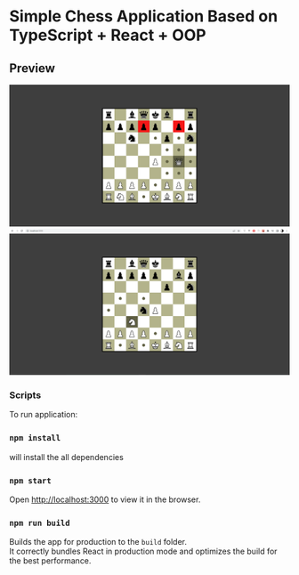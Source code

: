 # Simple Chess Application Based on TypeScript + React + OOP

## Preview
!['screen'](git_images/example_1.png)
!['screen'](git_images/example_2.png)
### Scripts
To run application:
### `npm install`
will install the all dependencies 
### `npm start`

Open [http://localhost:3000](http://localhost:3000) to view it in the browser.

### `npm run build`

Builds the app for production to the `build` folder.\
It correctly bundles React in production mode and optimizes the build for the best performance.

